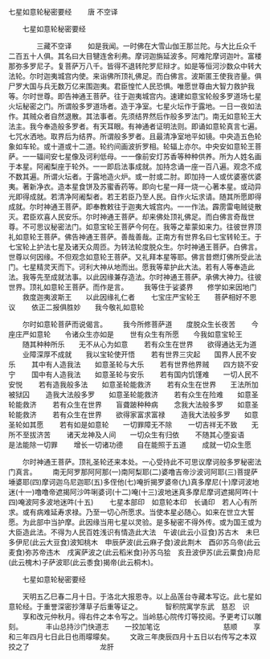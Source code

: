   七星如意轮秘密要经
　　唐 不空译




　　七星如意轮秘密要经

　　　　三藏不空译
　　如是我闻。一时佛在大雪山伽王那兰陀。与大比丘众千二百五十人俱。其名曰大目犍连舍利弗。摩诃迦旃延波多。阿难陀摩诃迦叶。富楼那弥多罗尼子。复菩萨万八千。皆得不退转陀罗尼辩才。如是等恒河沙数众中转大法轮。尔时迦夷城宫内使。来诣佛所顶礼佛足。而白佛言。波斯匿王使我咨量。俱尸罗大国与兵无数万亿来围迦夷。君臣惶忙人民恐惧。唯愿世尊由大智力救护我等。尔时世尊。即告神通王菩萨。往于迦夷城宫内。速建如意宝轮般多罗道场七星火坛秘密之门。所谓般多罗道场者。造于净室。七星火坛作于露地。一日一夜如法作。其贼众者自然退散。其法事者。先须结界然后作般多罗法门。南无如意轮王大法主。我今奉造般多罗者。有天耳眼。有神通者证明法则。即诵如意轮真言七遍。七咒水洒地。取界后为结界。所谓般多罗者。且最清净室地平如镜。中央造五色轮象如车轮。或十道或十二道。轮约间画波折罗相。轮辐上亦尔。中央安如意轮王菩萨。一一辐间安七星像及诃利低母。一一像前安灯苏香等种种供养。所为人姓名画于本星。阿阇梨座于轮外。一一即启法事成就。加持念诵一座一百八遍。观念不成不数其遍。所谓火坛者。于露地造火炉。或一肘或二肘。即加持一人或优婆塞优婆夷。著新净衣。造本星食饼及苏蜜香药等。即向七星一拜一烧一心著本星。或动异光即得成就。若清净阿阇梨者。若王若臣乃至人民。自作火坛求请。随其所愿即得成就。尔时神通王菩萨。即奉教敕往于迦夷大城宫内。一一作法。霹雳雷电贼徒散灭。君臣欢喜人民安乐。尔时神通王菩萨。却来佛处顶礼佛足。而白佛言奇哉世尊。不可思议秘密法门。如意宝轮王菩萨今何在。我等之辈蒙如来力。往彼世界顶礼如意轮王菩萨。佛告神通王菩萨。善哉善哉。正南方有世界名曰七宝转轮王。于七宝轮上护法七星及诸天众周匝。为转法轮度脱众生。尔时神通王菩萨。白佛言。世尊以何因缘。不但观念如意轮王菩萨。又礼拜本星等耶。佛言昔燃灯佛所受此法门。七星精灵天而下。诃利大神从地而出。愿我等辈护此大法。若有人等奉造此法。我等先至成就法事。以此因缘兼存造法。尔时神通王菩萨。承佛大神力。往彼世界。顶礼如意轮王菩萨。而作是言。
　　我等住于娑婆界　　修学如来因地门
　　救度迦夷波斯王　　以此因缘礼仁者
　　七宝庄严宝轮王　　菩萨相好不思议
　　依正二报俱胜妙　　我今敬礼如意轮

　　尔时如意轮菩萨而说偈言。
　　我今所修菩萨道　　度脱众生长夜苦
　　今座庄严如意轮　　令诸众生亦如是
　　世有众生有所愿　　今我如意宝轮王
　　随其种种所乐　　无不从心为如意
　　若有众生在世界　　欲得通达无为道
　　业障深厚不成就　　我以宝轮使开悟
　　若有世界三灾起　　国界人民不安乐
　　其中有人造我法　　如意圣轮与大乐
　　若有世界他界贼　　四方娆不安宁
　　国中有人造我法　　如意圣轮与安乐
　　若有国内饥馑难　　一切人民不安悦
　　若有造我般多法　　如意圣轮能救济
　　若有众生在世界　　王法所加被狱囚
　　造我大法般多罗　　如意圣轮能救济
　　若有众生在险难　　如意圣轮能救济
　　若有众生在世界　　盲聋跛种种病
　　念我大法般多罗　　如意圣轮能救济
　　若有众生在世界　　欲得家富求富禄
　　造我大法般多罗　　如意圣轮如其愿
　　若有如是如意轮　　一切罪障无不除
　　一切吉祥无不致　　无所不至拔济苦
　　诸天龙神及人间　　一切众生有归依
　　不随其心堕妄语　　是法能除一切罪
　　增长一切诸功德　　自在能照于五道
　　成就一切众生愿

　　尔时神通王菩萨。顶礼圣轮还来本处。一心受持此不可思议摩诃般多罗秘密法门真言。
　　南无阿罗那阿阿那(一)南阿梨耶(二)婆噜吉帝沙波诃阿耶(三)菩提萨埵婆耶(四)摩诃迦乌尼迦耶(五)多侄他(七)唵折揭罗婆帝(九)真多摩尼(十)摩诃波地迷(十一)噜噜帝遮揭阿沙吽唎婆诃(十二)唵(十三)波地迷真多摩尼摩诃遮揭阿吽(十四)唵波阿多波地迷吽(十五)
　　七星本部印　如意轮本印　长诵印　若人心有所求。或有病难延寿求禄。乃至一切心所愿求。当使本星必随心。如来在世立大誓愿。为此部中当护摩。此因缘当用七星以灵验。是多秘密不得外传。或为国王或为大臣造此法。不得为人民百姓浅识有情造此大法　午诐(此云小豆食)苏古木　未巳多伊尼(此云大豆食)波知桃木　申辰萨波(此云麻子食)波此荆木　酉卯苏乌帝(此云麦食)弥苏帝违木　戌寅萨波之(此云稻米食)孙苏乌狯　亥丑波伊苏(此云粟食)舟尼(此云槐木)子萨波耶(此云黍食)揭帝(此云桐木)。

　　七星如意轮秘密要经

　　天明五乙巳春二月十日。于洛北大报恩寺。以上品莲台寺藏本写讫。此七星如意轮经。于重誉深密抄薄草子后重等证之。
　　　智积院寓学东武　慈忍　识
　　享和改元仲秋月。得右件之本令写之。当岭慈心院传灯等挍阅。予更考订以雕刻。
　　　丰山总持沙门快道志
　　一挍加笔讫　　　　　　　　　慈顺
　　享和三年四月七日此日也雨曚曚矣。
　　文政三年庚辰四月十五日以右传写之本双挍之了　　　　　　　　　　龙肝

